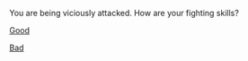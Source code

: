 You are being viciously attacked. How are your fighting skills?  

[Good](survive.md)  

[Bad](die.md)